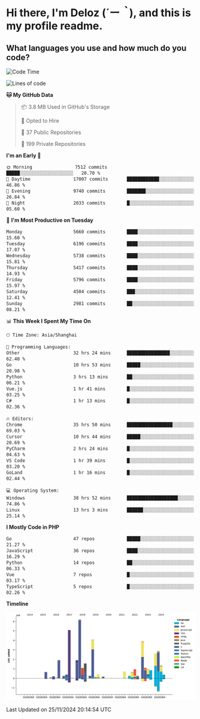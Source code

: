 # **Hi there, I'm Deloz (*´ー｀*), and this is my profile readme.**

## **What languages you use and how much do you code?**

<!--START_SECTION:waka-->
![Code Time](http://img.shields.io/badge/Code%20Time-5%2C127%20hrs%2034%20mins-blue)

![Lines of code](https://img.shields.io/badge/From%20Hello%20World%20I%27ve%20Written-41.1%20million%20lines%20of%20code-blue)

**🐱 My GitHub Data** 

> 📦 3.8 MB Used in GitHub's Storage 
 > 
> 💼 Opted to Hire
 > 
> 📜 37 Public Repositories 
 > 
> 🔑 199 Private Repositories 
 > 
**I'm an Early 🐤** 

```text
🌞 Morning                7512 commits        █████░░░░░░░░░░░░░░░░░░░░   20.70 % 
🌆 Daytime                17007 commits       ████████████░░░░░░░░░░░░░   46.86 % 
🌃 Evening                9740 commits        ███████░░░░░░░░░░░░░░░░░░   26.84 % 
🌙 Night                  2033 commits        █░░░░░░░░░░░░░░░░░░░░░░░░   05.60 % 
```
📅 **I'm Most Productive on Tuesday** 

```text
Monday                   5660 commits        ████░░░░░░░░░░░░░░░░░░░░░   15.60 % 
Tuesday                  6196 commits        ████░░░░░░░░░░░░░░░░░░░░░   17.07 % 
Wednesday                5738 commits        ████░░░░░░░░░░░░░░░░░░░░░   15.81 % 
Thursday                 5417 commits        ████░░░░░░░░░░░░░░░░░░░░░   14.93 % 
Friday                   5796 commits        ████░░░░░░░░░░░░░░░░░░░░░   15.97 % 
Saturday                 4504 commits        ███░░░░░░░░░░░░░░░░░░░░░░   12.41 % 
Sunday                   2981 commits        ██░░░░░░░░░░░░░░░░░░░░░░░   08.21 % 
```


📊 **This Week I Spent My Time On** 

```text
🕑︎ Time Zone: Asia/Shanghai

💬 Programming Languages: 
Other                    32 hrs 24 mins      ████████████████░░░░░░░░░   62.40 % 
Go                       10 hrs 53 mins      █████░░░░░░░░░░░░░░░░░░░░   20.98 % 
Python                   3 hrs 13 mins       ██░░░░░░░░░░░░░░░░░░░░░░░   06.21 % 
Vue.js                   1 hr 41 mins        █░░░░░░░░░░░░░░░░░░░░░░░░   03.25 % 
C#                       1 hr 13 mins        █░░░░░░░░░░░░░░░░░░░░░░░░   02.36 % 

🔥 Editors: 
Chrome                   35 hrs 50 mins      █████████████████░░░░░░░░   69.03 % 
Cursor                   10 hrs 44 mins      █████░░░░░░░░░░░░░░░░░░░░   20.69 % 
PyCharm                  2 hrs 24 mins       █░░░░░░░░░░░░░░░░░░░░░░░░   04.63 % 
VS Code                  1 hr 39 mins        █░░░░░░░░░░░░░░░░░░░░░░░░   03.20 % 
GoLand                   1 hr 16 mins        █░░░░░░░░░░░░░░░░░░░░░░░░   02.44 % 

💻 Operating System: 
Windows                  38 hrs 52 mins      ███████████████████░░░░░░   74.86 % 
Linux                    13 hrs 3 mins       ██████░░░░░░░░░░░░░░░░░░░   25.14 % 
```

**I Mostly Code in PHP** 

```text
Go                       47 repos            █████░░░░░░░░░░░░░░░░░░░░   21.27 % 
JavaScript               36 repos            ████░░░░░░░░░░░░░░░░░░░░░   16.29 % 
Python                   14 repos            ██░░░░░░░░░░░░░░░░░░░░░░░   06.33 % 
Vue                      7 repos             █░░░░░░░░░░░░░░░░░░░░░░░░   03.17 % 
TypeScript               5 repos             █░░░░░░░░░░░░░░░░░░░░░░░░   02.26 % 
```



**Timeline**

![Lines of Code chart](https://raw.githubusercontent.com/deloz/deloz/main/assets/bar_graph.png)


 Last Updated on 25/11/2024 20:14:54 UTC
<!--END_SECTION:waka-->
